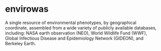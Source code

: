 # envirowas
A single resource of environmental phenotypes, by geographical coordinate, assembled from a wide variety of publicly available databases, including:  NASA earth observation (NEO), World Wildlife Fund (WWF), Global Infectious Disease and Epidemiology Network (GIDEON), and Berkeley Earth. 
